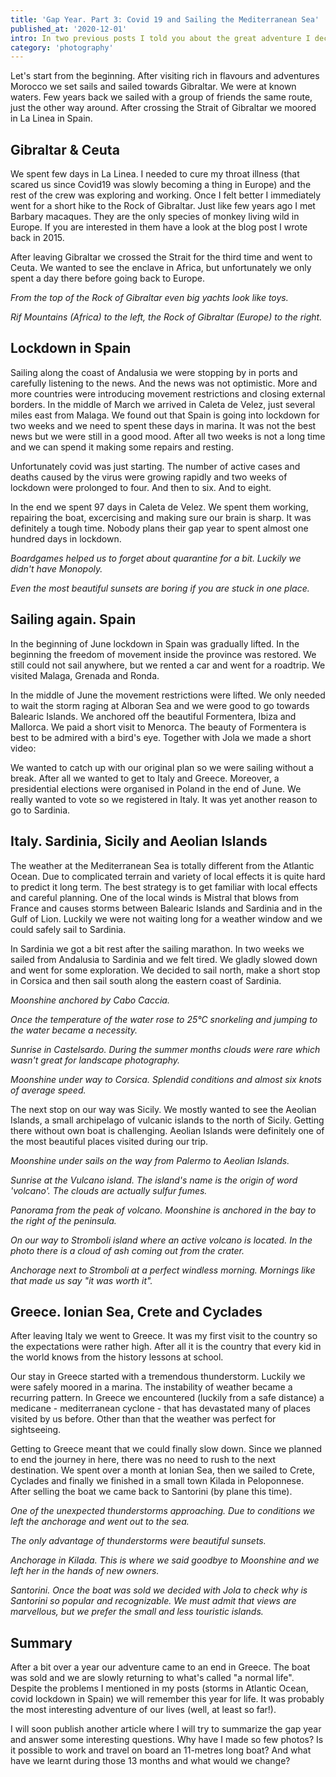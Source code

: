 ```yaml
---
title: 'Gap Year. Part 3: Covid 19 and Sailing the Mediterranean Sea'
published_at: '2020-12-01'
intro: In two previous posts I told you about the great adventure I decided to start in 2019. Today I invite you to read the final part of my gap year update. In March we entered the Mediterranean Sea, the water was warming up and weather was more pleasant every day. And then the Covid 19 happened.
category: 'photography'
---
```


Let's start from the beginning. After visiting rich in flavours and adventures Morocco we set sails and sailed towards Gibraltar. We were at known waters. Few years back we sailed with a group of friends the same route, just the other way around. After crossing the Strait of Gibraltar we moored in La Linea in Spain.

## Gibraltar & Ceuta

We spent few days in La Linea. I needed to cure my throat illness (that scared us since Covid19 was slowly becoming a thing in Europe) and the rest of the crew was exploring and working. Once I felt better I immediately went for a short hike to the Rock of Gibraltar. Just like few years ago I met Barbary macaques. They are the only species of monkey living wild in Europe. If you are interested in them have a look at <nuxt-link to='/en/blog/sailing-from-spain-to-morocco'>the blog post I wrote back in 2015</nuxt-link>. 

After leaving Gibraltar we crossed the Strait for the third time and went to Ceuta. We wanted to see the enclave in Africa, but unfortunately we only spent a day there before going back to Europe.

<photo-lazy src="https://res.cloudinary.com/lukaszrados/image/upload/v1620583000/stories/covid-19-sailing-mediterranean/covid-19-sailing-mediterranean-1_lp8b1v.jpg" padding-bottom="66.666"></photo-lazy>

<photo-lazy src="https://res.cloudinary.com/lukaszrados/image/upload/v1620583001/stories/covid-19-sailing-mediterranean/covid-19-sailing-mediterranean-2_hiavl6.jpg" padding-bottom="66.666"></photo-lazy>

<photo-lazy src="https://res.cloudinary.com/lukaszrados/image/upload/v1620583001/stories/covid-19-sailing-mediterranean/covid-19-sailing-mediterranean-3_r3tup0.jpg" padding-bottom="66.666"></photo-lazy>

<photo-lazy src="https://res.cloudinary.com/lukaszrados/image/upload/v1620583001/stories/covid-19-sailing-mediterranean/covid-19-sailing-mediterranean-4_zicfy4.jpg" padding-bottom="66.666"></photo-lazy>

_From the top of the Rock of Gibraltar even big yachts look like toys._

<photo-lazy src="https://res.cloudinary.com/lukaszrados/image/upload/v1620583001/stories/covid-19-sailing-mediterranean/covid-19-sailing-mediterranean-5_eudsro.jpg" padding-bottom="66.666"></photo-lazy>

_Rif Mountains (Africa) to the left, the Rock of Gibraltar (Europe) to the right._

## Lockdown in Spain

Sailing along the coast of Andalusia we were stopping by in ports and carefully listening to the news. And the news was not optimistic. More and more countries were introducing movement restrictions and closing external borders. In the middle of March we arrived in Caleta de Velez, just several miles east from Malaga. We found out that Spain is going into lockdown for two weeks and we need to spent these days in marina. It was not the best news but we were still in a good mood. After all two weeks is not a long time and we can spend it making some repairs and resting.

Unfortunately covid was just starting. The number of active cases and deaths caused by the virus were growing rapidly and two weeks of lockdown were prolonged to four. And then to six. And to eight.

In the end we spent 97 days in Caleta de Velez. We spent them working, repairing the boat, excercising and making sure our brain is sharp. It was definitely a tough time. Nobody plans their gap year to spent almost one hundred days in lockdown.

<photo-lazy src="https://res.cloudinary.com/lukaszrados/image/upload/v1620583001/stories/covid-19-sailing-mediterranean/covid-19-sailing-mediterranean-6_suisas.jpg" padding-bottom="66.666"></photo-lazy>

_Boardgames helped us to forget about quarantine for a bit. Luckily we didn't have Monopoly._

<photo-lazy src="https://res.cloudinary.com/lukaszrados/image/upload/v1620583001/stories/covid-19-sailing-mediterranean/covid-19-sailing-mediterranean-7_l0xeqs.jpg" padding-bottom="66.666"></photo-lazy>

_Even the most beautiful sunsets are boring if you are stuck in one place._

## Sailing again. Spain

In the beginning of June lockdown in Spain was gradually lifted. In the beginning the freedom of movement inside the province was restored. We still could not sail anywhere, but we rented a car and went for a roadtrip. We visited Malaga, Grenada and Ronda.

In the middle of June the movement restrictions were lifted. We only needed to wait the storm raging at Alboran Sea and we were good to go towards Balearic Islands. We anchored off the beautiful Formentera, Ibiza and Mallorca. We paid a short visit to Menorca. The beauty of Formentera is best to be admired with a bird's eye. Together with Jola we made a short video:

<video-lazy id="zAVR4EPYZrk"></video-lazy>

<photo-lazy src="https://res.cloudinary.com/lukaszrados/image/upload/v1620583002/stories/covid-19-sailing-mediterranean/covid-19-sailing-mediterranean-8_pscz8q.jpg" padding-bottom="66.666"></photo-lazy>

<photo-lazy src="https://res.cloudinary.com/lukaszrados/image/upload/v1620583002/stories/covid-19-sailing-mediterranean/covid-19-sailing-mediterranean-9_otqxdw.jpg" padding-bottom="66.666"></photo-lazy>

<photo-lazy src="https://res.cloudinary.com/lukaszrados/image/upload/v1620583003/stories/covid-19-sailing-mediterranean/covid-19-sailing-mediterranean-23_w9xkxo.jpg" padding-bottom="66.666"></photo-lazy>

We wanted to catch up with our original plan so we were sailing without a break. After all we wanted to get to Italy and Greece. Moreover, a presidential elections were organised in Poland in the end of June. We really wanted to vote so we registered in Italy. It was yet another reason to go to Sardinia.

## Italy. Sardinia, Sicily and Aeolian Islands

The weather at the Mediterranean Sea is totally different from the Atlantic Ocean. Due to complicated terrain and variety of local effects it is quite hard to predict it long term. The best strategy is to get familiar with local effects and careful planning. One of the local winds is Mistral that blows from France and causes storms between Balearic Islands and Sardinia and in the Gulf of Lion. Luckily we were not waiting long for a weather window and we could safely sail to Sardinia. 

In Sardinia we got a bit rest after the sailing marathon. In two weeks we sailed from Andalusia to Sardinia and we felt tired. We gladly slowed down and went for some exploration. We decided to sail north, make a short stop in Corsica and then sail south along the eastern coast of Sardinia.

<photo-lazy src="https://res.cloudinary.com/lukaszrados/image/upload/v1620583002/stories/covid-19-sailing-mediterranean/covid-19-sailing-mediterranean-10_segatm.jpg" padding-bottom="75"></photo-lazy>

_Moonshine anchored by Cabo Caccia._

<photo-lazy src="https://res.cloudinary.com/lukaszrados/image/upload/v1620583002/stories/covid-19-sailing-mediterranean/covid-19-sailing-mediterranean-11_wqwoax.jpg" padding-bottom="66.666"></photo-lazy>

_Once the temperature of the water rose to 25°C snorkeling and jumping to the water became a necessity._

<photo-lazy src="https://res.cloudinary.com/lukaszrados/image/upload/v1620583002/stories/covid-19-sailing-mediterranean/covid-19-sailing-mediterranean-12_k4vzbg.jpg" padding-bottom="66.666"></photo-lazy>

_Sunrise in Castelsardo. During the summer months clouds were rare which wasn't great for landscape photography._

<photo-lazy src="https://res.cloudinary.com/lukaszrados/image/upload/v1620583002/stories/covid-19-sailing-mediterranean/covid-19-sailing-mediterranean-13_aomghj.jpg" padding-bottom="66.666"></photo-lazy>

_Moonshine under way to Corsica. Splendid conditions and almost six knots of average speed._

The next stop on our way was Sicily. We mostly wanted to see the Aeolian Islands, a small archipelago of vulcanic islands to the north of Sicily. Getting there without own boat is challenging. Aeolian Islands were definitely one of the most beautiful places visited during our trip.

<photo-lazy src="https://res.cloudinary.com/lukaszrados/image/upload/v1620583004/stories/covid-19-sailing-mediterranean/covid-19-sailing-mediterranean-28_xovk94.jpg" padding-bottom="66.666"></photo-lazy>

_Moonshine under sails on the way from Palermo to Aeolian Islands._

<photo-lazy src="https://res.cloudinary.com/lukaszrados/image/upload/v1620583003/stories/covid-19-sailing-mediterranean/covid-19-sailing-mediterranean-14_fcnfcg.jpg" padding-bottom="150"></photo-lazy>

_Sunrise at the Vulcano island. The island's name is the origin of word 'volcano'. The clouds are actually sulfur fumes._

<photo-lazy src="https://res.cloudinary.com/lukaszrados/image/upload/v1620583004/stories/covid-19-sailing-mediterranean/covid-19-sailing-mediterranean-25_uurs8r.jpg" padding-bottom="66.666"></photo-lazy>

_Panorama from the peak of volcano. Moonshine is anchored in the bay to the right of the peninsula._

<photo-lazy src="https://res.cloudinary.com/lukaszrados/image/upload/v1620583004/stories/covid-19-sailing-mediterranean/covid-19-sailing-mediterranean-27_hd3uqm.jpg" padding-bottom="66.666"></photo-lazy>

_On our way to Stromboli island where an active volcano is located. In the photo there is a cloud of ash coming out from the crater._

<photo-lazy src="https://res.cloudinary.com/lukaszrados/image/upload/v1620583004/stories/covid-19-sailing-mediterranean/covid-19-sailing-mediterranean-26_iqlora.jpg" padding-bottom="66.666"></photo-lazy>

_Anchorage next to Stromboli at a perfect windless morning. Mornings like that made us say "it was worth it"._

## Greece. Ionian Sea, Crete and Cyclades

After leaving Italy we went to Greece. It was my first visit to the country so the expectations were rather high. After all it is the country that every kid in the world knows from the history lessons at school.

Our stay in Greece started with a tremendous thunderstorm. Luckily we were safely moored in a marina. The instability of weather became a recurring pattern. In Greece we encountered (luckily from a safe distance) a medicane - mediterranean cyclone - that has devastated many of places visited by us before. Other than that the weather was perfect for sightseeing.

Getting to Greece meant that we could finally slow down. Since we planned to end the journey in here, there was no need to rush to the next destination. We spent over a month at Ionian Sea, then we sailed to Crete, Cyclades and finally we finished in a small town Kilada in Peloponnese. After selling the boat we came back to Santorini (by plane this time).

<photo-lazy src="https://res.cloudinary.com/lukaszrados/image/upload/v1620583003/stories/covid-19-sailing-mediterranean/covid-19-sailing-mediterranean-15_ckzqea.jpg" padding-bottom="66.666"></photo-lazy>

_One of the unexpected thunderstorms approaching. Due to conditions we left the anchorage and went out to the sea._

<photo-lazy src="https://res.cloudinary.com/lukaszrados/image/upload/v1620583003/stories/covid-19-sailing-mediterranean/covid-19-sailing-mediterranean-16_mv7vrc.jpg" padding-bottom="66.666"></photo-lazy>

_The only advantage of thunderstorms were beautiful sunsets._

<photo-lazy src="https://res.cloudinary.com/lukaszrados/image/upload/v1620583003/stories/covid-19-sailing-mediterranean/covid-19-sailing-mediterranean-17_xe1twg.jpg" padding-bottom="66.666"></photo-lazy>

<photo-lazy src="https://res.cloudinary.com/lukaszrados/image/upload/v1620583003/stories/covid-19-sailing-mediterranean/covid-19-sailing-mediterranean-18_kp6fj4.jpg" padding-bottom="75"></photo-lazy>

<photo-lazy src="https://res.cloudinary.com/lukaszrados/image/upload/v1620583003/stories/covid-19-sailing-mediterranean/covid-19-sailing-mediterranean-19_vveyvg.jpg" padding-bottom="75"></photo-lazy>

<photo-lazy src="https://res.cloudinary.com/lukaszrados/image/upload/v1620583004/stories/covid-19-sailing-mediterranean/covid-19-sailing-mediterranean-24_r0l8x7.jpg" padding-bottom="75"></photo-lazy>

<photo-lazy src="https://res.cloudinary.com/lukaszrados/image/upload/v1620583003/stories/covid-19-sailing-mediterranean/covid-19-sailing-mediterranean-20_u5u6sd.jpg" padding-bottom="66.666"></photo-lazy>

_Anchorage in Kilada. This is where we said goodbye to Moonshine and we left her in the hands of new owners._

<photo-lazy src="https://res.cloudinary.com/lukaszrados/image/upload/v1620583003/stories/covid-19-sailing-mediterranean/covid-19-sailing-mediterranean-21_wpehr5.jpg" padding-bottom="66.666"></photo-lazy>

_Santorini. Once the boat was sold we decided with Jola to check why is Santorini so popular and recognizable. We must admit that views are marvellous, but we prefer the small and less touristic islands._

## Summary

After a bit over a year our adventure came to an end in Greece. The boat was sold and we are slowly returning to what's called "a normal life". Despite the problems I mentioned in my posts (storms in Atlantic Ocean, covid lockdown in Spain) we will remember this year for life. It was probably the most interesting adventure of our lives (well, at least so far!).

I will soon publish another article where I will try to summarize the gap year and answer some interesting questions. Why have I made so few photos? Is it possible to work and travel on board an 11-metres long boat? And what have we learnt during those 13 months and what would we change?
